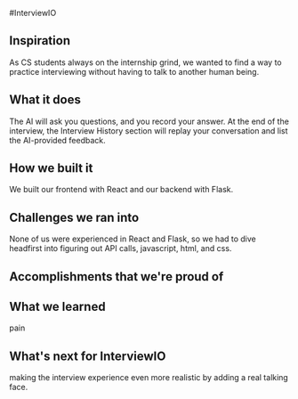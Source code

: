 #InterviewIO
## Inspiration
As CS students always on the internship grind, we wanted to find a way to practice interviewing without having to talk to another human being.
## What it does
The AI will ask you questions, and you record your answer. At the end of the interview, the Interview History section will replay your conversation and list the AI-provided feedback.
## How we built it
We built our frontend with React and our backend with Flask. 
## Challenges we ran into
None of us were experienced in React and Flask, so we had to dive headfirst into figuring out API calls, javascript, html, and css.   
## Accomplishments that we're proud of

## What we learned
pain
## What's next for InterviewIO
making the interview experience even more realistic by adding a real talking face.